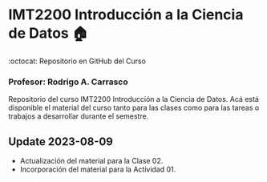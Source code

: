 # IMT2200 Introducción a la Ciencia de Datos :house:
:octocat: Repositorio en GitHub del Curso

### Profesor: Rodrigo A. Carrasco

Repositorio del curso IMT2200 Introducción a la Ciencia de Datos. 
Acá está disponible el material del curso tanto para las clases como para las tareas o trabajos a desarrollar durante el semestre.

## Update 2023-08-09
- Actualización del material para la Clase 02.
- Incorporación del material para la Actividad 01.
